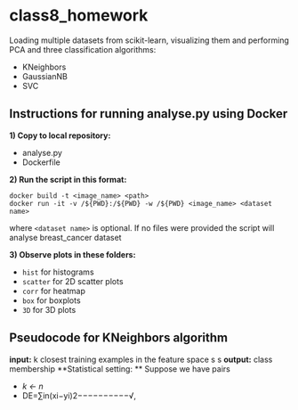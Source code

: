 # class8_homework
Loading multiple datasets from scikit-learn, visualizing them and performing PCA and three classification algorithms:
- KNeighbors
- GaussianNB
- SVC

## Instructions for running analyse.py using Docker
**1) Copy to local repository:**
- analyse.py 
- Dockerfile

**2) Run the script in this format:**
```
docker build -t <image_name> <path>
docker run -it -v /${PWD}:/${PWD} -w /${PWD} <image_name> <dataset name>
```
where  `<dataset name>` is optional. 
If no files were provided the script will analyse breast_cancer dataset

**3) Observe plots in these folders:**
- `hist` for histograms
- `scatter` for 2D scatter plots
- `corr`  for heatmap
- `box` for boxplots
- `3D` for 3D plots

## Pseudocode for KNeighbors algorithm

**input:**  k closest training examples in the feature space
       s
       s
**output:** class membership
**Statistical setting: ** Suppose we have pairs 
- _k ← n_
- DE=∑in(xi−yi)2−−−−−−−−−−√,
